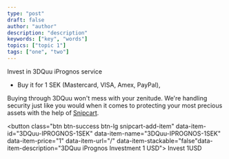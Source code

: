 ```yaml
---
type: "post"
draft: false
author: "author"
description: "description"
keywords: ["key", "words"]
topics: ["topic 1"]
tags: ["one", "two"]
---
```



Invest in 3DQuu iPrognos service
 
 - Buy it for 1 SEK (Mastercard, VISA, Amex, PayPal),

Buying through 3DQuu won't mess with your zenitude. We're handling security just like you would when it comes to protecting your most precious assets with the help of [Snipcart](https://snipcart.com/security).

<button class="btn btn-success btn-lg snipcart-add-item" data-item-id="3DQuu-IPROGNOS-1SEK" data-item-name="3DQuu-IPROGNOS-1SEK"  data-item-price="1"  data-item-url="/" data-item-stackable="false"data-item-description="3DQuu iPrognos Investment 1 USD">
Invest 1USD
</button>
